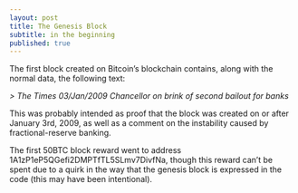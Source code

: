 ```yaml
---
layout: post
title: The Genesis Block
subtitle: in the beginning
published: true
---
```

The first block created on Bitcoin’s blockchain contains, along with the normal data, the following text:

_> The Times 03/Jan/2009 Chancellor on brink of second bailout for banks_

This was probably intended as proof that the block was created on or after January 3rd, 2009, as well as a comment on the instability caused by fractional-reserve banking.

The first 50BTC block reward went to address 1A1zP1eP5QGefi2DMPTfTL5SLmv7DivfNa, though this reward can’t be spent due to a quirk in the way that the genesis block is expressed in the code (this may have been intentional).